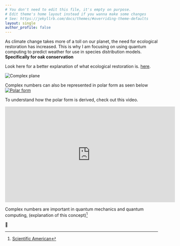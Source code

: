 ```yaml
---
# You don't need to edit this file, it's empty on purpose.
# Edit theme's home layout instead if you wanna make some changes
# See: https://jekyllrb.com/docs/themes/#overriding-theme-defaults
layout: single
author_profile: false
---
```


As climate change takes more of a toll on our planet, the need for ecological restoration has increased. This is why I am focusing on using quantum computing to predict weather for use in species distribution models. **Specifically for oak conservation** 

Look here for a better explanation of what ecological restoration is. [here](https://ser-rrc.org/what-is-ecological-restoration/). 

![Complex plane](https://upload.wikimedia.org/wikipedia/commons/5/57/90-Degree_Rotations_in_the_Complex_Plane.png)

Complex numbers can also be represented in polar form as seen below 
[![Polar form](https://www.songho.ca/math/euler/files/euler17.png)](https://www.songho.ca/math/euler/euler.html)

To understand how the polar form is derived, check out this video. 
<iframe width="560" height="315" src="https://www.youtube.com/embed/lFT2hwsCMls?si=PqW6nmEGbETHalhY" title="YouTube video player" frameborder="0" allow="accelerometer; autoplay; clipboard-write; encrypted-media; gyroscope; picture-in-picture; web-share" referrerpolicy="strict-origin-when-cross-origin" allowfullscreen></iframe>

Complex numbers are important in quantum mechanics and quantum computing, (explanation of this concept)[^1]

[^1]: [Scientific American](https://www.scientificamerican.com/article/quantum-physics-falls-apart-without-imaginary-numbers/#:~:text=Standard%20quantum%20theory%2C%20with%20its,that%20these%20other%20versions%20lack.)

🧮

